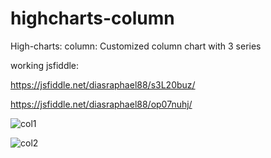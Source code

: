 # highcharts-column
High-charts: column: Customized column chart with 3 series

working jsfiddle: 

https://jsfiddle.net/diasraphael88/s3L20buz/

https://jsfiddle.net/diasraphael88/op07nuhj/

![col1](https://user-images.githubusercontent.com/6531851/44364236-bca1cb80-a4c6-11e8-9e6f-a5cd4518bd07.PNG)

![col2](https://user-images.githubusercontent.com/6531851/44364331-f8d52c00-a4c6-11e8-890c-224ab43957ac.PNG)



